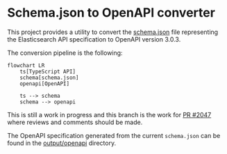 # Schema.json to OpenAPI converter

This project provides a utility to convert the [schema.json](../../output/schema) file representing the Elasticsearch API specification to OpenAPI version 3.0.3.

The conversion pipeline is the following:

```mermaid
flowchart LR
    ts[TypeScript API]
    schema[schema.json]
    openapi[OpenAPI]
    
    ts --> schema
    schema --> openapi
```

This is still a work in progress and this branch is the work for [PR #2047](https://github.com/elastic/elasticsearch-specification/pull/2047) where reviews and comments should be made.

The OpenAPI specification generated from the current `schema.json` can be found in the [output/openapi](../../output/openapi) directory.
